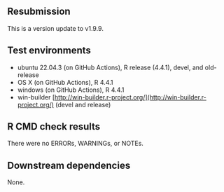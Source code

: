 ## Resubmission 

This is a version update to v1.9.9.

## Test environments
* ubuntu 22.04.3 (on GitHub Actions), R release (4.4.1), devel, and old-release
* OS X (on GitHub Actions), R 4.4.1
* windows (on GitHub Actions), R 4.4.1
* win-builder [http://win-builder.r-project.org/](http://win-builder.r-project.org/) (devel and release)

## R CMD check results
There were no ERRORs, WARNINGs, or NOTEs.

## Downstream dependencies
None.